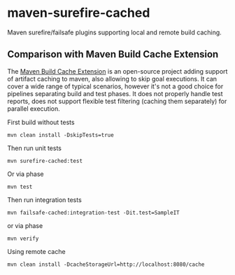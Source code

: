 # maven-surefire-cached
Maven surefire/failsafe plugins supporting local and remote build caching.

## Comparison with Maven Build Cache Extension
The [Maven Build Cache Extension](https://maven.apache.org/extensions/maven-build-cache-extension/) is an open-source
project adding support of artifact caching to maven, also allowing to skip goal executions. It can cover a wide range
of typical scenarios, however it's not a good choice for pipelines separating build and test phases. It does not
properly handle test reports, does not support flexible test filtering (caching them separately) for parallel execution.

First build without tests
```shell
mvn clean install -DskipTests=true
```

Then run unit tests
```shell
mvn surefire-cached:test
```

Or via phase
```shell
mvn test
```

Then run integration tests
```shell
mvn failsafe-cached:integration-test -Dit.test=SampleIT
```
or via phase
```shell
mvn verify
```

Using remote cache
```shell
mvn clean install -DcacheStorageUrl=http://localhost:8080/cache
```
